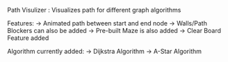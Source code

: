 Path Visulizer : Visualizes path for different graph algorithms

Features:
-> Animated path between start and end node
-> Walls/Path Blockers can also be added
-> Pre-built Maze is also added
-> Clear Board Feature added

Algorithm currently added:
-> Dijkstra Algorithm
-> A-Star Algorithm